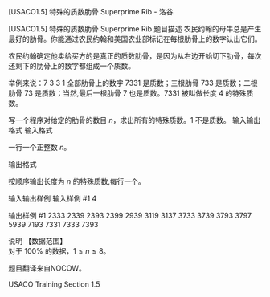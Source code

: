 



[USACO1.5] 特殊的质数肋骨 Superprime Rib - 洛谷














[USACO1.5] 特殊的质数肋骨 Superprime Rib
题目描述
农民约翰的母牛总是产生最好的肋骨。你能通过农民约翰和美国农业部标记在每根肋骨上的数字认出它们。 

农民约翰确定他卖给买方的是真正的质数肋骨，是因为从右边开始切下肋骨，每次还剩下的肋骨上的数字都组成一个质数。  

举例来说：$7\ 3\ 3\ 1$ 全部肋骨上的数字 $7331$ 是质数；三根肋骨 $733$ 是质数；二根肋骨 $73$ 是质数；当然,最后一根肋骨 $7$ 也是质数。$7331$ 被叫做长度 $4$ 的特殊质数。  

写一个程序对给定的肋骨的数目 $n$，求出所有的特殊质数。$1$ 不是质数。
输入输出格式
输入格式

一行一个正整数 $n$。


输出格式

按顺序输出长度为 $n$ 的特殊质数,每行一个。

输入输出样例
输入样例 #1
4

输出样例 #1
2333
2339
2393
2399
2939
3119
3137
3733
3739
3793
3797
5939
7193
7331
7333
7393

说明
【数据范围】  
对于 $100\%$ 的数据，$1\le n \le 8$。

题目翻译来自NOCOW。

USACO Training Section 1.5







